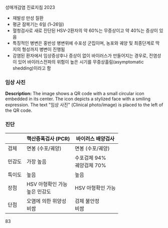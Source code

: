 성매개감염 진료지침 2023

- 재발성 만성 질환
- 평균 잠복기는 6일 (1–26일)
- 혈청검사로 새로 진단된 HSV-2환자의 약 60%는 무증상이고 약 40%는 증상이 있음
- 특징적인 병변은 홍반성 병변위에 수포성 군집이며, 농포와 궤양 및 최종단계로 딱지의 형성까지 병변이 진행됨
- 감염된 환자에서 임상증상후나 증상이 없이 바이러스가 만들어지는 경우로, 전염성이 있어 바이러스전파의 위험이 높은 시기를 무증상흘림(asymptomatic shedding)이라고 함

### 임상 사진

**Description:** The image shows a QR code with a small circular icon embedded in its center. The icon depicts a stylized face with a smiling expression. The text "임상 사진" (Clinical photo/image) is placed to the left of the QR code.

### 진단

| | 핵산증폭검사 (PCR) | 바이러스 배양검사 |
|---|---|---|
| 검체 | 면봉 (수포/궤양) | 면봉 (수포/궤양) |
| 민감도 | 가장 높음 | 수포검체 94%<br>궤양검체 70% |
| 특이도 | 높음 | 높음 |
| 장점 | HSV 아형확인 가능<br>높은 민감도 | HSV 아형확인 가능 |
| 단점 | 오염에 의한 위양성<br>비쌈 | 검체 불안정<br>비쌈 |

<PAGE>83